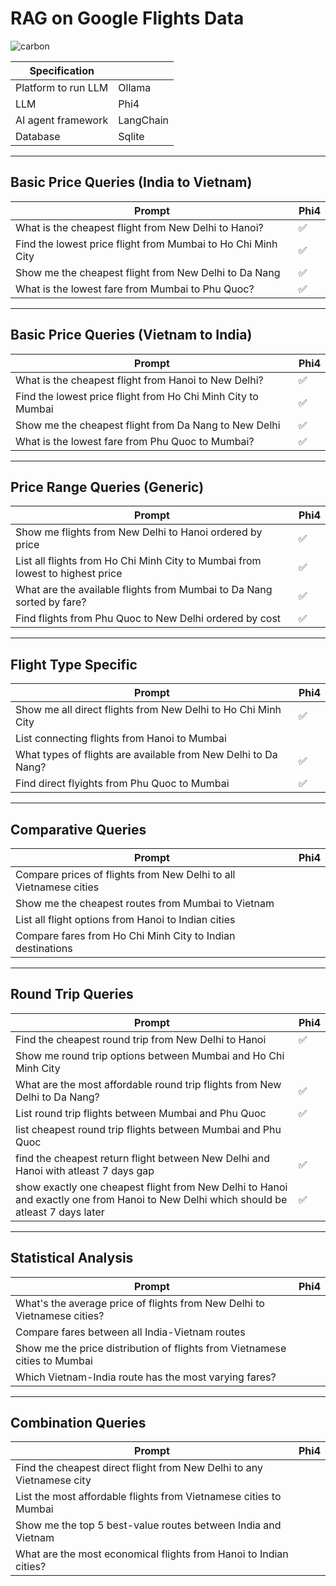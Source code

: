 # RAG on Google Flights Data

![carbon](https://github.com/user-attachments/assets/25622d31-be95-4f45-b66a-74a3073f600d)

| Specification                            |           |
|----------------------------------------- |-----------|
| Platform to run LLM                      | Ollama    |
| LLM                                      | Phi4      |
| AI agent framework                       | LangChain |
| Database                                 | Sqlite    |
---

## Basic Price Queries (India to Vietnam)

| Prompt                                                                                       | Phi4 |
|---------------------------------------------------------------------------------------------|------|
| What is the cheapest flight from New Delhi to Hanoi?                                        | ✅   |
| Find the lowest price flight from Mumbai to Ho Chi Minh City                                | ✅   |
| Show me the cheapest flight from New Delhi to Da Nang                                       | ✅   |
| What is the lowest fare from Mumbai to Phu Quoc?                                            | ✅   |

---

## Basic Price Queries (Vietnam to India)

| Prompt                                                                                       | Phi4 |
|---------------------------------------------------------------------------------------------|------|
| What is the cheapest flight from Hanoi to New Delhi?                                        | ✅   |
| Find the lowest price flight from Ho Chi Minh City to Mumbai                                | ✅   |
| Show me the cheapest flight from Da Nang to New Delhi                                       | ✅   |
| What is the lowest fare from Phu Quoc to Mumbai?                                            | ✅   |

---

## Price Range Queries (Generic)

| Prompt                                                                                       | Phi4 |
|---------------------------------------------------------------------------------------------|------|
| Show me flights from New Delhi to Hanoi ordered by price                                    | ✅   |
| List all flights from Ho Chi Minh City to Mumbai from lowest to highest price              | ✅   |
| What are the available flights from Mumbai to Da Nang sorted by fare?                      | ✅   |
| Find flights from Phu Quoc to New Delhi ordered by cost                                    | ✅   |

---

## Flight Type Specific

| Prompt                                                                                       | Phi4 |
|---------------------------------------------------------------------------------------------|------|
| Show me all direct flights from New Delhi to Ho Chi Minh City                              | ✅   |
| List connecting flights from Hanoi to Mumbai                                               |      |
| What types of flights are available from New Delhi to Da Nang?                             | ✅   |
| Find direct flyights from Phu Quoc to Mumbai                                               | ✅   |

---

## Comparative Queries

| Prompt                                                                                       | Phi4 |
|---------------------------------------------------------------------------------------------|------|
| Compare prices of flights from New Delhi to all Vietnamese cities                          |      |
| Show me the cheapest routes from Mumbai to Vietnam                                         |      |
| List all flight options from Hanoi to Indian cities                                        |      |
| Compare fares from Ho Chi Minh City to Indian destinations                                 |      |

---

## Round Trip Queries

| Prompt                                                                                       | Phi4 |
|---------------------------------------------------------------------------------------------|------|
| Find the cheapest round trip from New Delhi to Hanoi                                       |  ✅    |
| Show me round trip options between Mumbai and Ho Chi Minh City                             |      |
| What are the most affordable round trip flights from New Delhi to Da Nang?                | ✅     |
| List round trip flights between Mumbai and Phu Quoc                                        |  ✅     |
| list cheapest round trip flights between Mumbai and Phu Quoc                               |      |
| find the cheapest return flight between New Delhi and Hanoi with atleast 7 days gap                               | ✅   |
| show exactly one cheapest flight from New Delhi to Hanoi and exactly one from Hanoi to New Delhi which should be atleast 7 days later | ✅  |

---

## Statistical Analysis

| Prompt                                                                                       | Phi4 |
|---------------------------------------------------------------------------------------------|------|
| What's the average price of flights from New Delhi to Vietnamese cities?                   |      |
| Compare fares between all India-Vietnam routes                                             |      |
| Show me the price distribution of flights from Vietnamese cities to Mumbai                 |      |
| Which Vietnam-India route has the most varying fares?                                      |      |

---

## Combination Queries

| Prompt                                                                                       | Phi4 |
|---------------------------------------------------------------------------------------------|------|
| Find the cheapest direct flight from New Delhi to any Vietnamese city                      |      |
| List the most affordable flights from Vietnamese cities to Mumbai                          |      |
| Show me the top 5 best-value routes between India and Vietnam                              |      |
| What are the most economical flights from Hanoi to Indian cities?                          |      |
